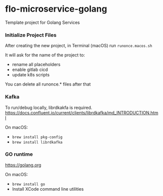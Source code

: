 # flo-microservice-golang

Template project for Golang Services

### Initialize Project Files

After creating the new project, in Terminal (macOS) run `runonce.macos.sh`

It will ask for the name of the project to:
- rename all placeholders
- enable gitlab cicd
- update k8s scripts

You can delete all runonce.* files after that

### Kafka
To run/debug locally, librdkakfa is required.
https://docs.confluent.io/current/clients/librdkafka/md_INTRODUCTION.html

On macOS:
- `brew install pkg-config`
- `brew install librdkafka`

### GO runtime
https://golang.org

On macOS:
- `brew install go`
- Install XCode command line utilities
